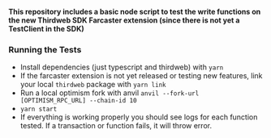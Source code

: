 **This repository includes a basic node script to test the write functions on the new Thirdweb SDK Farcaster extension (since there is not yet a TestClient in the SDK)**

### Running the Tests

-   Install dependencies (just typescript and thirdweb) with `yarn`
-   If the farcaster extension is not yet released or testing new features, link your local `thirdweb` package with `yarn link`
-   Run a local optimism fork with anvil `anvil --fork-url [OPTIMISM_RPC_URL] --chain-id 10`
-   `yarn start`
-   If everything is working properly you should see logs for each function tested. If a transaction or function fails, it will throw error.
